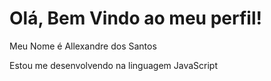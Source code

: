 # Olá, Bem Vindo ao meu perfil!
Meu Nome é Allexandre dos Santos

 Estou me desenvolvendo na linguagem JavaScript
